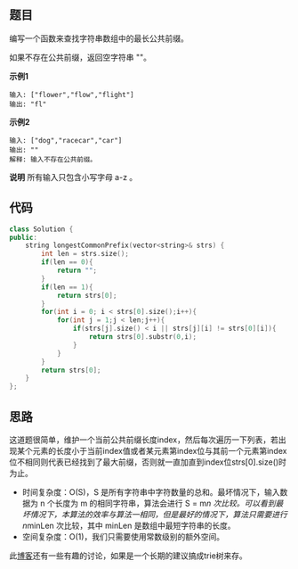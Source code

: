 ## 题目
编写一个函数来查找字符串数组中的最长公共前缀。

如果不存在公共前缀，返回空字符串 ""。

**示例1**
```
输入: ["flower","flow","flight"]
输出: "fl"
```

**示例2**
```
输入: ["dog","racecar","car"]
输出: ""
解释: 输入不存在公共前缀。
```

**说明**
所有输入只包含小写字母 a-z 。

## 代码
```C++
class Solution {
public:
    string longestCommonPrefix(vector<string>& strs) {
        int len = strs.size();
        if(len == 0){
            return "";
        }
        if(len == 1){
            return strs[0];
        }
        for(int i = 0; i < strs[0].size();i++){
            for(int j = 1;j < len;j++){
                if(strs[j].size() < i || strs[j][i] != strs[0][i]){
                    return strs[0].substr(0,i);
                }
            }
        }
        return strs[0];
    }
};
```
## 思路

这道题很简单，维护一个当前公共前缀长度index，然后每次遍历一下列表，若出现某个元素的长度小于当前index值或者某元素第index位与其前一个元素第index位不相同则代表已经找到了最大前缀，否则就一直加直到index位strs[0].size()时为止。

* 时间复杂度：O(S)，S 是所有字符串中字符数量的总和。最坏情况下，输入数据为 n 个长度为 m 的相同字符串，算法会进行 S = m*n 次比较。可以看到最坏情况下，本算法的效率与算法一相同，但是最好的情况下，算法只需要进行 n*minLen 次比较，其中 minLen 是数组中最短字符串的长度。
* 空间复杂度：O(1)，我们只需要使用常数级别的额外空间。

此[博客](https://leetcode-cn.com/problems/longest-common-prefix/solution/zui-chang-gong-gong-qian-zhui-by-leetcode/)还有一些有趣的讨论，如果是一个长期的建议搞成trie树来存。
